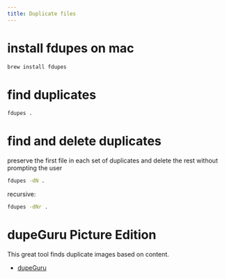 ```yaml
---
title: Duplicate files
---
```


# install fdupes on mac
```bash
brew install fdupes
```

# find duplicates
```bash
fdupes .
```

# find and delete duplicates
preserve the first file in each set of duplicates and delete the rest without prompting the user
```bash
fdupes -dN .
```
recursive:
```basH
fdupes -dNr .
```

# dupeGuru Picture Edition 
This great tool finds duplicate images based on content.
* [dupeGuru](http://www.macupdate.com/app/mac/22724/dupeguru-picture-edition)
